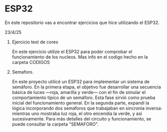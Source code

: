 # ESP32
En este repositorio vas a encontrar ejercicios que hice utilizando el ESP32. 

23/4/25
1. Ejercicio test de cores
	
	En este ejercicio utilize el ESP32 para poder comprobar el funcionamiento de los nucleos. Mas info en el codigo hecho en la carpeta CODIGOS

2. Semaforo.

	En este proyecto utilicé un ESP32 para implementar un sistema de semáforo. En la primera etapa, el objetivo fue desarrollar una secuencia básica de luces —roja, amarilla y verde— con el fin de simular el comportamiento típico de un semáforo. Esta fase sirvió como prueba inicial del funcionamiento general.
	En la segunda parte, expandí la lógica incorporando dos semáforos que trabajaban en sincronía inversa: mientras uno mostraba luz roja, el otro encendía la verde, y así sucesivamente.  Para más detalles del circuito y funcionamiento, se puede consultar la carpeta "SEMAFORO".